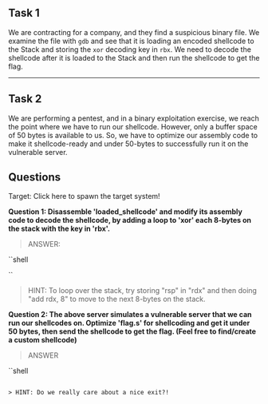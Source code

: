## Task 1

We are contracting for a company, and they find a suspicious binary file. We
examine the file with `gdb` and see that it is loading an encoded shellcode to
the Stack and storing the `xor` decoding key in `rbx`. We need to decode the
shellcode after it is loaded to the Stack and then run the shellcode to get the
flag.

---

## Task 2

We are performing a pentest, and in a binary exploitation exercise, we reach the
point where we have to run our shellcode. However, only a buffer space of 50
bytes is available to us. So, we have to optimize our assembly code to make it
shellcode-ready and under 50-bytes to successfully run it on the vulnerable
server.


## Questions

Target: Click here to spawn the target system!  

**Question 1: Disassemble 'loaded_shellcode' and modify its assembly code to
decode the shellcode, by adding a loop to 'xor' each 8-bytes on the stack with
the key in 'rbx'.**
> ANSWER:

``shell

``

> HINT: To loop over the stack, try storing "rsp" in "rdx" and then doing "add rdx, 8" to move to the next 8-bytes on the stack.


**Question 2: The above server simulates a vulnerable server that we can run our
shellcodes on. Optimize 'flag.s' for shellcoding and get it under 50 bytes, then
send the shellcode to get the flag. (Feel free to find/create a custom
shellcode)**
> ANSWER

``shell
```

> HINT: Do we really care about a nice exit?!
